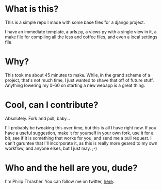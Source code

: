 What is this?
=============

This is a simple repo I made with some base files for a django project.

I have an immediate template, a urls.py, a views.py with a single view
in it, a make file for compiling all the less and coffee files, and even
a local settings file.

Why?
====

This took me about 45 minutes to make. While, in the grand scheme of a
project, that's not much time, I just wanted to shave that off of future
stuff. Anything lowering my 0-60 on starting a new webapp is a great
thing.

Cool, can I contribute?
=======================

Absolutely. Fork and pull, baby...

I'll probably be tweaking this over time, but this is all I have right
now. If you have a useful suggestion, make it for yourself in your own
fork, use it for a bit, see if it is something that works for you, and
send me a pull request. I can't garuntee that I'll incorporate it, as
this is really more geared to my own workflow, and anyone elses, but I
just may. ;-)

Who and the hell are you, dude?
===============================

I'm Philip Thrasher. You can follow me on twitter, [here](http://twitter.com/philipthrasher).
